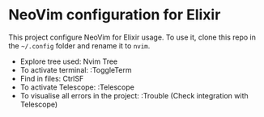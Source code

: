 # NeoVim configuration for Elixir

This project configure NeoVim for Elixir usage.
To use it, clone this repo in the `~/.config` folder and rename it to `nvim`. 

- Explore tree used: Nvim Tree
- To activate terminal: :ToggleTerm
- Find in files: CtrlSF
- To activate Telescope: :Telescope
- To visualise all errors in the project: :Trouble (Check integration with Telescope)
